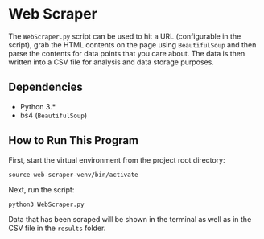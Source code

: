 # Web Scraper

The `WebScraper.py` script can be used to hit a URL (configurable in the script), grab the HTML contents on the page using `BeautifulSoup` and then parse the contents for data points that you care about. The data is then written into a CSV file for analysis and data storage purposes.

## Dependencies

- Python 3.*
- bs4 (`BeautifulSoup`)

## How to Run This Program

First, start the virtual environment from the project root directory:

```
source web-scraper-venv/bin/activate
```

Next, run the script:

```
python3 WebScraper.py
```

Data that has been scraped will be shown in the terminal as well as in the CSV file in the `results` folder.
